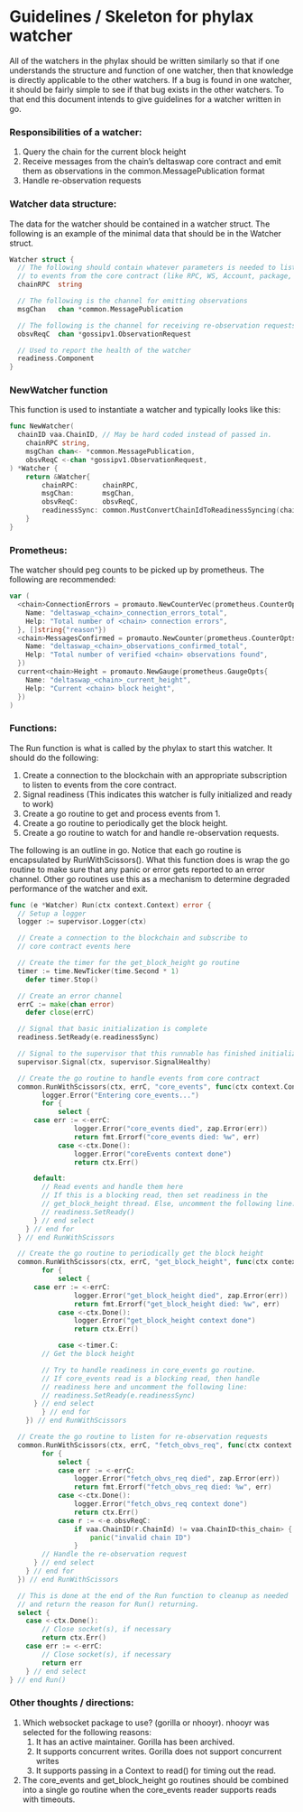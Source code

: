 # Guidelines / Skeleton for phylax watcher

All of the watchers in the phylax should be written similarly so that if one understands the structure and function of one watcher, then that knowledge is directly applicable to the other watchers. If a bug is found in one watcher, it should be fairly simple to see if that bug exists in the other watchers. To that end this document intends to give guidelines for a watcher written in go.

### Responsibilities of a watcher:

1. Query the chain for the current block height
2. Receive messages from the chain’s deltaswap core contract and emit them as observations in the common.MessagePublication format
3. Handle re-observation requests

### Watcher data structure:

The data for the watcher should be contained in a watcher struct. The following is an example of the minimal data that should be in the Watcher struct.

```go
Watcher struct {
  // The following should contain whatever parameters is needed to listen
  // to events from the core contract (like RPC, WS, Account, package, etc.).
  chainRPC  string

  // The following is the channel for emitting observations
  msgChan   chan *common.MessagePublication

  // The following is the channel for receiving re-observation requests
  obsvReqC  chan *gossipv1.ObservationRequest

  // Used to report the health of the watcher
  readiness.Component
}
```

### NewWatcher function

This function is used to instantiate a watcher and typically looks like this:

```go
func NewWatcher(
  chainID vaa.ChainID, // May be hard coded instead of passed in.
	chainRPC string,
	msgChan chan<- *common.MessagePublication,
	obsvReqC <-chan *gossipv1.ObservationRequest,
) *Watcher {
	return &Watcher{
		chainRPC:      chainRPC,
		msgChan:       msgChan,
		obsvReqC:      obsvReqC,
		readinessSync: common.MustConvertChainIdToReadinessSyncing(chainID),
	}
}
```

### Prometheus:

The watcher should peg counts to be picked up by prometheus. The following are recommended:

```go
var (
  <chain>ConnectionErrors = promauto.NewCounterVec(prometheus.CounterOpts{
    Name: "deltaswap_<chain>_connection_errors_total",
    Help: "Total number of <chain> connection errors",
  }, []string{"reason"})
  <chain>MessagesConfirmed = promauto.NewCounter(prometheus.CounterOpts{
    Name: "deltaswap_<chain>_observations_confirmed_total",
    Help: "Total number of verified <chain> observations found",
  })
  current<chain>Height = promauto.NewGauge(prometheus.GaugeOpts{
    Name: "deltaswap_<chain>_current_height",
    Help: "Current <chain> block height",
  })
)
```

### Functions:

The Run function is what is called by the phylax to start this watcher. It should do the following:

1. Create a connection to the blockchain with an appropriate subscription to listen to events from the core contract.
2. Signal readiness (This indicates this watcher is fully initialized and ready to work)
3. Create a go routine to get and process events from 1.
4. Create a go routine to periodically get the block height.
5. Create a go routine to watch for and handle re-observation requests.

The following is an outline in go. Notice that each go routine is encapsulated by RunWithScissors(). What this function does is wrap the go routine to make sure that any panic or error gets reported to an error channel. Other go routines use this as a mechanism to determine degraded performance of the watcher and exit.

```go
func (e *Watcher) Run(ctx context.Context) error {
  // Setup a logger
  logger := supervisor.Logger(ctx)

  // Create a connection to the blockchain and subscribe to
  // core contract events here

  // Create the timer for the get_block_height go routine
  timer := time.NewTicker(time.Second * 1)
	defer timer.Stop()

  // Create an error channel
  errC := make(chan error)
	defer close(errC)

  // Signal that basic initialization is complete
  readiness.SetReady(e.readinessSync)

  // Signal to the supervisor that this runnable has finished initialization
  supervisor.Signal(ctx, supervisor.SignalHealthy)

  // Create the go routine to handle events from core contract
  common.RunWithScissors(ctx, errC, "core_events", func(ctx context.Context) error {
		logger.Error("Entering core_events...")
		for {
			select {
      case err := <-errC:
				logger.Error("core_events died", zap.Error(err))
				return fmt.Errorf("core_events died: %w", err)
			case <-ctx.Done():
				logger.Error("coreEvents context done")
				return ctx.Err()

      default:
        // Read events and handle them here
        // If this is a blocking read, then set readiness in the
        // get_block_height thread. Else, uncomment the following line:
        // readiness.SetReady()
      } // end select
    } // end for
  } // end RunWithScissors

  // Create the go routine to periodically get the block height
  common.RunWithScissors(ctx, errC, "get_block_height", func(ctx context.Context) error {
		for {
			select {
      case err := <-errC:
				logger.Error("get_block_height died", zap.Error(err))
				return fmt.Errorf("get_block_height died: %w", err)
			case <-ctx.Done():
				logger.Error("get_block_height context done")
				return ctx.Err()

			case <-timer.C:
        // Get the block height

        // Try to handle readiness in core_events go routine.
        // If core_events read is a blocking read, then handle
        // readiness here and uncomment the following line:
        // readiness.SetReady(e.readinessSync)
      } // end select
		} // end for
	}) // end RunWithScissors

  // Create the go routine to listen for re-observation requests
  common.RunWithScissors(ctx, errC, "fetch_obvs_req", func(ctx context.Context) error {
		for {
			select {
			case err := <-errC:
				logger.Error("fetch_obvs_req died", zap.Error(err))
				return fmt.Errorf("fetch_obvs_req died: %w", err)
			case <-ctx.Done():
				logger.Error("fetch_obvs_req context done")
				return ctx.Err()
			case r := <-e.obsvReqC:
				if vaa.ChainID(r.ChainId) != vaa.ChainID<this_chain> {
					panic("invalid chain ID")
				}
        // Handle the re-observation request
      } // end select
    } // end for
  }) // end RunWithScissors

  // This is done at the end of the Run function to cleanup as needed
  // and return the reason for Run() returning.
  select {
	case <-ctx.Done():
		// Close socket(s), if necessary
		return ctx.Err()
	case err := <-errC:
		// Close socket(s), if necessary
		return err
	} // end select
} // end Run()
```

### Other thoughts / directions:

1. Which websocket package to use? (gorilla or nhooyr). nhooyr was selected for the following reasons:
   1. It has an active maintainer. Gorilla has been archived.
   2. It supports concurrent writes. Gorilla does not support concurrent writes
   3. It supports passing in a Context to read() for timing out the read.
2. The core_events and get_block_height go routines should be combined into a single go routine when the core_events reader supports reads with timeouts.
